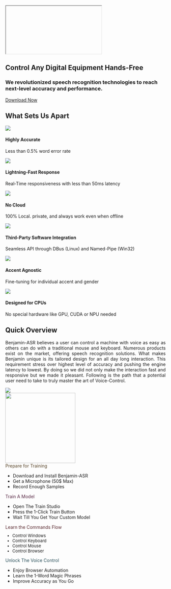 <div class="media-row">
	<div class="video-container" onclick="showVideo()" style="display:block;">
	<div class="home-thumbnail"></div>
	<iframe 
		id="videoIframe"
		class="iframe-embed"
		src=""
		allow="autoplay; encrypted-media"
		allowfullscreen >
	</iframe>
	</div>

  <div class="image-box">
    <h2 class="h2-headline">
        <span>Control Any Digital Equipment Hands-Free</span>
    </h2>
    <h3 class="h3-headline">
	    We revolutionized speech recognition technologies to reach next-level accuracy and performance.
    </h3>
    <a href="/Installation" class="button-dl-home">Download Now</a>
  </div>
</div>

<h2 id="unique-features" class="home-h2">
	What Sets Us Apart
	<a class="headerlink" href="#unique-features" title="Permanent link">
	</a>
</h2>

<div class="home-features">
	<div class="home-feature-div">
		<div class="home-feature-img">
			<img src="../img/accuracy.png">
		</div>
		<div class="home-feature-txt">
			<h4 class="headline-h4">
			Highly Accurate
			</h4>
			<p>Less than 0.5% word error rate</p>
		</div>
	</div>
	<div class="home-feature-div">
		<div class="home-feature-img">
			<img src="../img/latency.png">
		</div>
		<div class="home-feature-txt">
			<h4 class="headline-h4">
			Lightning‑Fast Response
			</h4>
			<p>Real‑Time responsiveness with less than 50ms latency</p>
		</div>
	</div>
	<div class="home-feature-div">
		<div class="home-feature-img">
			<img src="../img/no-cloud.png">
		</div>
		<div class="home-feature-txt">
			<h4 class="headline-h4">
			No Cloud
			</h4>
			<p>100% Local. private, and always work even when offline</p>
		</div>
	</div>
	<div class="home-feature-div">
		<div class="home-feature-img">
			<img src="../img/api.png">
		</div>
		<div class="home-feature-txt">
			<h4 class="headline-h4">
			Third-Party Software Integration
			</h4>
			<p>Seamless API through DBus (Linux) and Named-Pipe (Win32)</p>
		</div>
	</div>
	<div class="home-feature-div">
		<div class="home-feature-img">
			<img src="../img/speech.png">
		</div>
		<div class="home-feature-txt">
			<h4 class="headline-h4">
			Accent Agnostic
			</h4>
			<p>Fine-tuning for individual accent and gender</p>
		</div>
	</div>
	<div class="home-feature-div">
		<div class="home-feature-img">
			<img src="../img/cpu.png">
		</div>
		<div class="home-feature-txt">
			<h4 class="headline-h4">
			Designed for CPUs
			</h4>
			<p>No special hardware like GPU, CUDA or NPU needed</p>
		</div>
	</div>
</div>

## Quick Overview
<p style="text-align: justify;">
Benjamin-ASR believes a user can control a machine with voice as easy as others can do with a traditional mouse and keyboard. Numerous products exist on the market, offering speech recognition solutions. What makes Benjamin unique is its tailored design for an all day long interaction. This requirement stress over highest level of accuracy and pushing the engine latency to lowest. By doing so we did not only make the interaction fast and responsive but we made it pleasant. Following is the path that a potential user need to take to truly master the art of Voice-Control.</p>

<div class="home-flow-div">
	<div class="home-flow-left">
		<img src="../img/appflow_l.png">
	</div><div class="home-flow-right">
		<img src="../img/appflow_r.png" style="width: 220px;">
		<div class="flash-tip flash-1" style="top: 7px;">
			<div class="flash-caption" style="color: #584428;">Prepare for Training</div>
			<ul class="flash-tips">
				<li>Download and Install Benjamin-ASR</li>
				<li>Get a Microphone (50$ Max)</li>
				<li>Record Enough Samples</li>
			</ul>
		</div>
		<div class="flash-tip flash-2" style="top: 123px;">
			<div class="flash-caption" style="color: #582844;">Train A Model</div>
			<ul class="flash-tips">
				<li>Open The Train Studio</li>
				<li>Press the 1-Click Train Button</li>
				<li>Wait Till You Get Your Custom Model</li>
			</ul>
		</div>
		<div class="flash-tip flash-3" style="top: 234px;">
			<div class="flash-caption" style="color: #58282e;">Learn the Commands Flow</div>
			<ul class="flash-tips" style="font-size: 13px; margin-top: 10px;">
				<li>Control Windows</li>
				<li>Control Keyboard</li>
				<li>Control Mouse</li>
				<li>Control Browser</li>
			</ul>
		</div>
		<div class="flash-tip flash-4" style="top: 350px;">
			<div class="flash-caption" style="color: #284e58;">Unlock The Voice Control</div>
			<ul class="flash-tips">
				<li>Enjoy Browser Automation</li>
				<li>Learn the 1-Word Magic Phrases</li>
				<li>Improve Accuracy as You Go</li>
			</ul>
		</div>
	</div>
</div>

